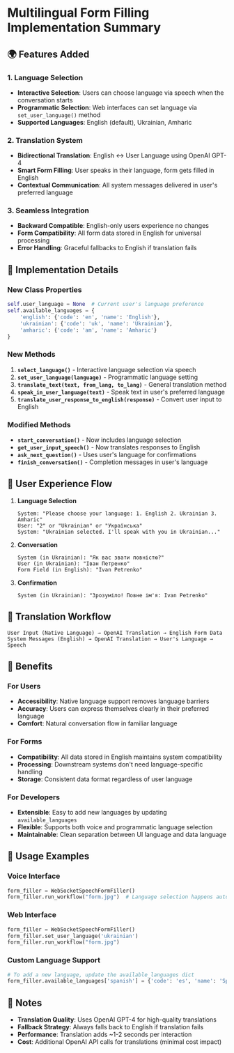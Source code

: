 # Multilingual Form Filling Implementation Summary

## 🌍 Features Added

### 1. **Language Selection**
- **Interactive Selection**: Users can choose language via speech when the conversation starts
- **Programmatic Selection**: Web interfaces can set language via `set_user_language()` method
- **Supported Languages**: English (default), Ukrainian, Amharic

### 2. **Translation System**
- **Bidirectional Translation**: English ↔ User Language using OpenAI GPT-4
- **Smart Form Filling**: User speaks in their language, form gets filled in English
- **Contextual Communication**: All system messages delivered in user's preferred language

### 3. **Seamless Integration**
- **Backward Compatible**: English-only users experience no changes
- **Form Compatibility**: All form data stored in English for universal processing
- **Error Handling**: Graceful fallbacks to English if translation fails

## 🔧 Implementation Details

### New Class Properties
```python
self.user_language = None  # Current user's language preference
self.available_languages = {
    'english': {'code': 'en', 'name': 'English'},
    'ukrainian': {'code': 'uk', 'name': 'Ukrainian'}, 
    'amharic': {'code': 'am', 'name': 'Amharic'}
}
```

### New Methods
1. **`select_language()`** - Interactive language selection via speech
2. **`set_user_language(language)`** - Programmatic language setting
3. **`translate_text(text, from_lang, to_lang)`** - General translation method
4. **`speak_in_user_language(text)`** - Speak text in user's preferred language
5. **`translate_user_response_to_english(response)`** - Convert user input to English

### Modified Methods
- **`start_conversation()`** - Now includes language selection
- **`get_user_input_speech()`** - Now translates responses to English
- **`ask_next_question()`** - Uses user's language for confirmations
- **`finish_conversation()`** - Completion messages in user's language

## 🎯 User Experience Flow

1. **Language Selection**
   ```
   System: "Please choose your language: 1. English 2. Ukrainian 3. Amharic"
   User: "2" or "Ukrainian" or "Українська"
   System: "Ukrainian selected. I'll speak with you in Ukrainian..."
   ```

2. **Conversation**
   ```
   System (in Ukrainian): "Як вас звати повністю?"
   User (in Ukrainian): "Іван Петренко"
   Form Field (in English): "Ivan Petrenko"
   ```

3. **Confirmation**
   ```
   System (in Ukrainian): "Зрозуміло! Повне ім'я: Ivan Petrenko"
   ```

## 🔄 Translation Workflow

```
User Input (Native Language) → OpenAI Translation → English Form Data
System Messages (English) → OpenAI Translation → User's Language → Speech
```

## 🎯 Benefits

### For Users
- **Accessibility**: Native language support removes language barriers
- **Accuracy**: Users can express themselves clearly in their preferred language
- **Comfort**: Natural conversation flow in familiar language

### For Forms
- **Compatibility**: All data stored in English maintains system compatibility
- **Processing**: Downstream systems don't need language-specific handling
- **Storage**: Consistent data format regardless of user language

### For Developers
- **Extensible**: Easy to add new languages by updating `available_languages`
- **Flexible**: Supports both voice and programmatic language selection
- **Maintainable**: Clean separation between UI language and data language

## 🚀 Usage Examples

### Voice Interface
```python
form_filler = WebSocketSpeechFormFiller()
form_filler.run_workflow("form.jpg")  # Language selection happens automatically
```

### Web Interface
```python
form_filler = WebSocketSpeechFormFiller()
form_filler.set_user_language('ukrainian')
form_filler.run_workflow("form.jpg")
```

### Custom Language Support
```python
# To add a new language, update the available_languages dict
form_filler.available_languages['spanish'] = {'code': 'es', 'name': 'Spanish'}
```

## 📝 Notes

- **Translation Quality**: Uses OpenAI GPT-4 for high-quality translations
- **Fallback Strategy**: Always falls back to English if translation fails
- **Performance**: Translation adds ~1-2 seconds per interaction
- **Cost**: Additional OpenAI API calls for translations (minimal cost impact)